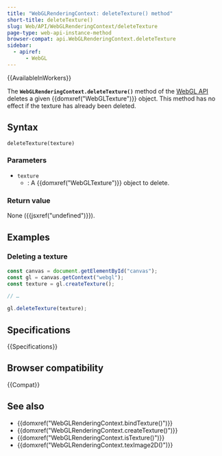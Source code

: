 ```yaml
---
title: "WebGLRenderingContext: deleteTexture() method"
short-title: deleteTexture()
slug: Web/API/WebGLRenderingContext/deleteTexture
page-type: web-api-instance-method
browser-compat: api.WebGLRenderingContext.deleteTexture
sidebar:
  - apiref:
      - WebGL
---
```


{{AvailableInWorkers}}

The **`WebGLRenderingContext.deleteTexture()`** method of the
[WebGL API](/en-US/docs/Web/API/WebGL_API) deletes a given
{{domxref("WebGLTexture")}} object. This method has no effect if the texture has already
been deleted.

## Syntax

```js-nolint
deleteTexture(texture)
```

### Parameters

- `texture`
  - : A {{domxref("WebGLTexture")}} object to delete.

### Return value

None ({{jsxref("undefined")}}).

## Examples

### Deleting a texture

```js
const canvas = document.getElementById("canvas");
const gl = canvas.getContext("webgl");
const texture = gl.createTexture();

// …

gl.deleteTexture(texture);
```

## Specifications

{{Specifications}}

## Browser compatibility

{{Compat}}

## See also

- {{domxref("WebGLRenderingContext.bindTexture()")}}
- {{domxref("WebGLRenderingContext.createTexture()")}}
- {{domxref("WebGLRenderingContext.isTexture()")}}
- {{domxref("WebGLRenderingContext.texImage2D()")}}
